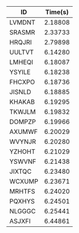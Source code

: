 |ID|Time(s)|
|-|-|
|LVMDNT|2.18808|
|SRASMR|2.33733|
|HRQJRI|2.79898|
|UULTVT|6.14280|
|LMHEQI|6.18087|
|YSYILE|6.18238|
|FHCXPO|6.18736|
|JISNLD|6.18885|
|KHAKAB|6.19295|
|TKWJLM|6.19832|
|DOMPZP|6.19966|
|AXUMWF|6.20029|
|WVYNJR|6.20280|
|YZHOHT|6.21029|
|YSWVNF|6.21438|
|JIXTQC|6.23480|
|WCXUMP|6.23671|
|MRHTFS|6.24020|
|PQXHYS|6.24501|
|NLGGGC|6.25441|
|ASJXFI|6.44861|
